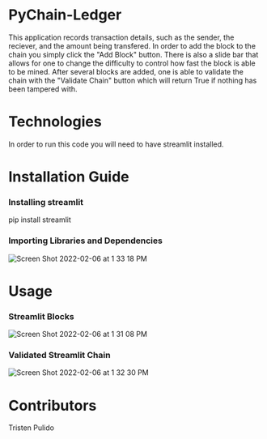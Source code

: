 # PyChain-Ledger
This application records transaction details, such as the sender, the reciever, and the amount being transfered. In order to add the block to the chain you simply click the "Add Block" button. There is also a slide bar that allows for one to change the difficulty to control how fast the block is able to be mined.  After several blocks are added, one is able to validate the chain with the "Validate Chain" button which will return True if nothing has been tampered with.

# Technologies
In order to run this code you will need to have streamlit installed.

# Installation Guide
### Installing streamlit
pip install streamlit

### Importing Libraries and Dependencies
![Screen Shot 2022-02-06 at 1 33 18 PM](https://user-images.githubusercontent.com/89439442/152702249-320f9975-184f-4422-acb8-3875fb672f6a.png)

# Usage
### Streamlit Blocks
![Screen Shot 2022-02-06 at 1 31 08 PM](https://user-images.githubusercontent.com/89439442/152702195-6b518eb0-f611-4679-b094-26b50e75352c.png)

### Validated Streamlit Chain
![Screen Shot 2022-02-06 at 1 32 30 PM](https://user-images.githubusercontent.com/89439442/152702227-2406dbb1-f162-4dc2-89e5-57adeb01400e.png)

# Contributors
Tristen Pulido
